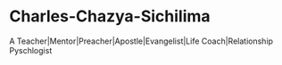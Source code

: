 # Charles-Chazya-Sichilima
A Teacher|Mentor|Preacher|Apostle|Evangelist|Life Coach|Relationship Pyschlogist

